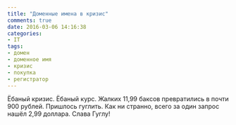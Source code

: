 ```yaml
---
title: "Доменные имена в кризис"
comments: true
date: 2016-03-06 14:16:38
categories:
- IT
tags:
- домен
- доменное имя
- кризис
- покупка
- регистратор
---
```

Ёбаный кризис. Ёбаный курс. Жалких 11,99 баксов превратились в почти 900 рублей. Пришлось гуглить. Как ни странно, всего за один запрос нашёл 2,99 доллара. Слава Гуглу!